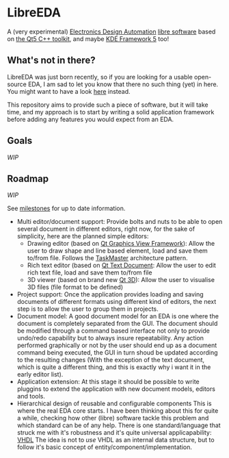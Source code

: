 # LibreEDA
A (very experimental) [Electronics Design Automation](http://en.wikipedia.org/wiki/Electronic_design_automation)
[libre software](http://en.wikipedia.org/wiki/Free_software) based on
[the Qt5 C++ toolkit](http://www.qt.io), and maybe [KDE Framework 5](http://en.wikipedia.org/wiki/KDE_Frameworks_5) too!

## What's not in there?

LibreEDA was just born recently, so if you are looking for a usable open-source EDA, I am sad to let you know that
there no such thing (yet) in here. You might want to have a look
[here](http://www.gpleda.org) instead.

This repository aims to provide such a piece of software, but it will take time,
and my approach is to start by writing a solid application framework before
adding any features you would expect from an EDA.

## Goals

*WIP*

## Roadmap

*WIP*

See [milestones](https://github.com/chgans/LibreEDA/milestones) for up to date information.

* Multi editor/document support:
  Provide bolts and nuts to be able to open several document in different editors,
  right now, for the sake of simplicity, here are the planned simple editors:
  * Drawing editor (based on [Qt Graphics View Framework](http://doc-snapshots.qt.io/qt5-dev/graphicsview.html)):
    Allow the user to draw shape and line based element, load and save them to/from file.
    Follows the [TaskMaster](http://www.objectmentor.com/resources/articles/taskmast.pdf)
    architecture pattern.
  * Rich text editor (based on [Qt Text Document](http://doc-snapshots.qt.io/qt5-dev/qtextdocument.html):
    Allow the user to edit rich text file, load and save them to/from file
  * 3D viewer (based on brand new [Qt 3D](http://doc-snapshots.qt.io/qt5-dev/qt3drender-index.html)):
    Allow the user to visualise 3D files (file format to be defined)
* Project support:
  Once the application provides loading and saving documents of different formats using different
  kind of editors, the next step is to allow the user to group them in projects.
* Document model:
  A good document model for an EDA is one where the document is completely separated from the GUI.
  The document should be modified through a command based interface not only to provide undo/redo
  capability but to always insure repeatability. Any action performed graphically or not by the
  user should end up as a document command being executed, the GUI in turn shoud be updated
  according to the resulting changes (With the exception of the text document, which is
  quite a different thing, and this is exactly why i want it in the early editor list).
* Application extension:
  At this stage it should be possible to write pluggins to extend the application with new document models, editors and tools.
* Hierarchical design of reusable and configurable components
  This is where the real EDA core starts. I have been thinking about this for
  quite a while, checking how other (libre) software tackle this problem and
  which standard can be of any help. There is one standard/language that struck
  me with it's robustness and it's quite universal applicapability: [VHDL](en.wikipedia.org/wiki/VHDL)
  The idea is not to *use* VHDL as an internal data structure, but to follow it's basic concept of
  entity/component/implementation.


